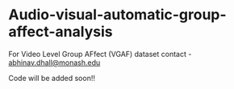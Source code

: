 # Audio-visual-automatic-group-affect-analysis

For Video Level Group AFfect (VGAF) dataset contact - abhinav.dhall@monash.edu

Code will be added soon!!
